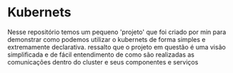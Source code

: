 # Kubernets
Nesse repositório temos um pequeno 'projeto' que foi criado por min para demonstrar como podemos utilizar o kubernets de forma simples e extremamente declarativa. ressalto que o projeto em questão é uma visão simplificada e de fácil entendimento de como são realizadas as comunicações dentro do cluster e seus componentes e serviços
